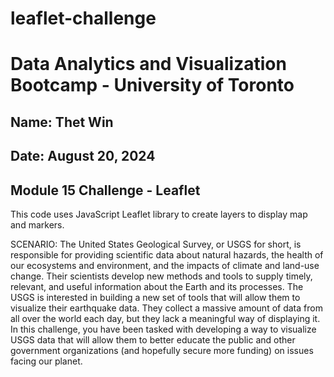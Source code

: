 # leaflet-challenge

# Data Analytics and Visualization Bootcamp - University of Toronto
## Name: Thet Win
## Date: August 20, 2024
## Module 15 Challenge - Leaflet

This code uses JavaScript Leaflet library to create layers to display map and markers.

SCENARIO:
The United States Geological Survey, or USGS for short, 
is responsible for providing scientific data about natural hazards, 
the health of our ecosystems and environment, and the impacts of climate and land-use change. 
Their scientists develop new methods and tools to supply timely, relevant, and useful information about the Earth and its processes.
The USGS is interested in building a new set of tools that will allow them to visualize their earthquake data. 
They collect a massive amount of data from all over the world each day, but they lack a meaningful way of displaying it. In this challenge, you have been tasked with developing a way to visualize USGS data that will allow them to better educate the public and other government organizations (and hopefully secure more funding) on issues facing our planet.

